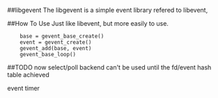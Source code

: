 ##libgevent
The libgevent is a simple event library refered to libevent,

##How To Use
Just like libevent, but more easily to use.
```
	base = gevent_base_create()
	event = gevent_create()
	gevent_add(base, event)
	gevent_base_loop()
```

##TODO
  now select/poll backend can't be used until the fd/event hash table achieved

  event timer
